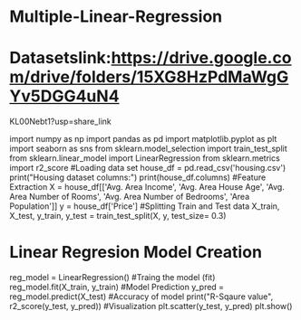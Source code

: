 # Multiple-Linear-Regression
# Datasetslink:https://drive.google.com/drive/folders/15XG8HzPdMaWgGYv5DGG4uN4
KL00Nebt1?usp=share_link

import numpy as np
import pandas as pd
import matplotlib.pyplot as plt
import seaborn as sns
from sklearn.model_selection import train_test_split
from sklearn.linear_model import LinearRegression
from sklearn.metrics import r2_score
#Loading data set
house_df = pd.read_csv('housing.csv')
print("Housing dataset columns:")
print(house_df.columns)
#Feature Extraction
X = house_df[['Avg. Area Income', 'Avg. Area House Age', 'Avg. Area
Number of Rooms',
'Avg. Area Number of Bedrooms', 'Area Population']]
y = house_df['Price']
#Splitting Train and Test data
X_train, X_test, y_train, y_test = train_test_split(X, y, test_size=
0.3)
# Linear Regresion Model Creation
reg_model = LinearRegression()
#Traing the model (fit)
reg_model.fit(X_train, y_train)
#Model Prediction
y_pred = reg_model.predict(X_test)
#Accuracy of model
print("R-Sqaure value", r2_score(y_test, y_pred))
#Visualization
plt.scatter(y_test, y_pred)
plt.show()
